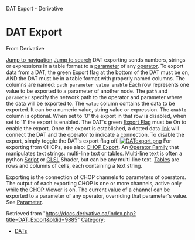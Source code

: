 

DAT Export - Derivative




# DAT Export
From Derivative

[Jump to navigation](#mw-head)
[Jump to search](#searchInput)
DAT exporting sends numbers, strings or expressions in a table format to a [parameter](Parameter.html "Parameter") of any [operator](Operator.html "Operator").
To export data from a DAT, the green Export flag at the bottom of the DAT must be on, AND the DAT must be in a table format with properly named columns.
The columns are named:
`path parameter value enable` 
Each row represents one value to be exported to a parameter of another node.
The `path` and `parameter` specify the network path to the operator and parameter where the data will be exported to.
The `value` column contains the data to be exported. It can be a numeric value, string value or expression.
The `enable` column is optional. When set to '0' the export in that row is disabled, when set to '1' the export is enabled.
The DAT's green [Export Flag](Export_Flag.html "Export Flag") must be On to enable the export.
Once the export is established, a dotted data [link](Link.html "Link") will connect the DAT and the operator to indicate a connection.
To disable the export, simply toggle the DAT's export flag off.
[![DATexport.png](https://docs.derivative.ca/images/6/60/DATexport.png)](https://docs.derivative.ca/File:DATexport.png)
For exporting from CHOPs, see also: [CHOP Export](CHOP_Export.html "CHOP Export").
An [Operator Family](Operator_Family.html "Operator Family") that manipulates text strings: multi-line text or tables. Multi-line text is often a python [Script](Script.html "Script") or [GLSL](GLSL.html "GLSL") Shader, but can be any multi-line text. [Tables](Table_DAT.html "Table DAT") are rows and columns of cells, each containing a text string.

Exporting is the connection of CHOP channels to parameters of operators. The output of each exporting CHOP is one or more channels, active only while the [CHOP Viewer](CHOP_Viewer.html "CHOP Viewer") is on. The current value of a channel can be exported to a parameter of any operator, overriding that parameter's value. See [Parameter](Parameter.html "Parameter").

Retrieved from "<https://docs.derivative.ca/index.php?title=DAT_Export&oldid=9885>"
[Category](Special_Categories.html "Special:Categories"):
* [DATs](https://docs.derivative.ca/index.php?title=Category:DATs&action=edit&redlink=1 "Category:DATs (page does not exist)")